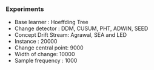 ### Experiments

* Base learner : Hoeffding Tree
* Change detector : DDM, CUSUM, PHT, ADWIN, SEED
* Concept Drift Stream: Agrawal, SEA and LED
* Instance : 20000
* Change central point: 9000
* Width of change: 10000
* Sample frequency : 1000

